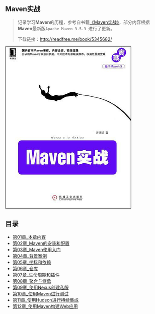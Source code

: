 ## Maven实战

> 记录学习**Maven**的历程，参考自书籍[《Maven实战》](https://book.douban.com/subject/5345682/)，部分内容根据**Maven**最新版`Apache Maven 3.5.3 `进行了更新。
>
> 下载链接：<http://readfree.me/book/5345682/>

![img](assets/s4524240.jpg)

## 目录

+ [第01章_本章内容](第01章_本章内容.md )
+ [第02章_Maven的安装和配置](第02章_Maven的安装和配置.md )
+ [第03章_Maven使用入门](第03章_Maven使用入门.md )
+ [第04章_背景案例](第04章_背景案例.md )
+ [第05章_坐标和依赖](第05章_坐标和依赖.md)
+ [第06章_仓库](第06章_仓库.md )
+ [第07章_生命周期和插件](第07章_生命周期和插件.md)
+ [第08章_聚合与继承](第08章_聚合与继承.md)
+ [第09章_使用Nexus创建私服](第09章_使用Nexus创建私服.md)
+ [第10章_使用Maven进行测试](第10章_使用Maven进行测试.md)
+ [第11章_使用Hudson进行持续集成](第11章_使用Hudson进行持续集成.md)
+ [第12章_使用Maven构建Web应用](第12章_使用Maven构建Web应用.md)

